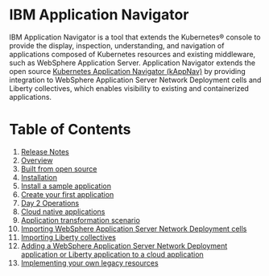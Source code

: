 # IBM Application Navigator

IBM Application Navigator is a tool that extends the Kubernetes® console to provide the display, inspection, understanding, and
navigation of applications composed of Kubernetes resources and existing middleware, such as WebSphere Application Server.
Application Navigator extends the open source [Kubernetes Application Navigator (kAppNav)](http://kappnav.io) by providing integration to
WebSphere Application Server Network Deployment cells and Liberty collectives, which enables visibility to existing and containerized applications.

# Table of Contents

1. [Release Notes](releasenotes.md)
1. [Overview](overview.md)
1. [Built from open source](opensource.md)
1. [Installation](install.md)
1. [Install a sample application](https://github.com/kappnav/README#install-sample-application)
1. [Create your first application](https://github.com/kappnav/README/blob/master/how-to-create-applications.md)
1. [Day 2 Operations](https://github.com/kappnav/README/blob/master/actions.md)
1. [Cloud native applications](cloudnative.md)
1. [Application transformation scenario](https://www.youtube.com/watch?v=Air32LCcj0c&feature=youtu.be)
1. [Importing WebSphere Application Server Network Deployment cells](importcell.md)
1. [Importing Liberty collectives](importcoll.md)
1. [Adding a WebSphere Application Server Network Deployment application or Liberty application to a cloud application](addtwaslib.md)
1. [Implementing your own legacy resources](https://github.com/kappnav/samples/tree/master/legacyapp)
